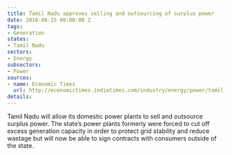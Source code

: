 ```yaml
---
title: Tamil Nadu approves selling and outsourcing of surplus power
date: 2016-06-15 00:00:00 Z
tags:
- Generation
states:
- Tamil Nadu
sectors:
- Energy
subsectors:
- Power
sources:
- name: Economic Times
  url: http://economictimes.indiatimes.com/industry/energy/power/tamil-nadu-allows-energy-companies-to-sell-power-outside-the-state/articleshow/52686919.cms
details: 
---
```


Tamil Nadu will allow its domestic power plants to sell and outsource surplus power. The state’s power plants formerly were forced to cut off excess generation capacity in order to protect grid stability and reduce wastage but will now be able to sign contracts with consumers outside of the state.
